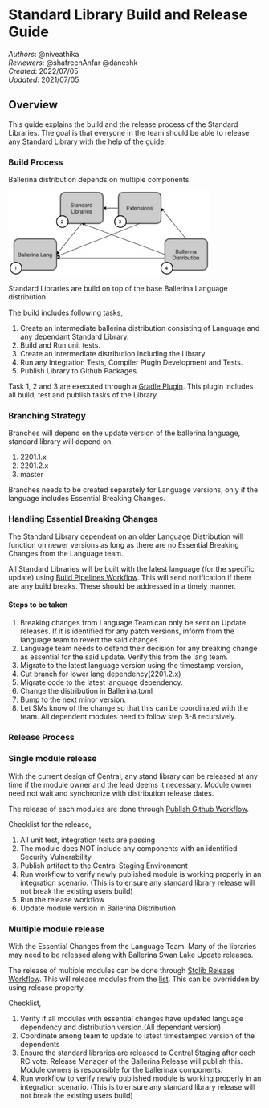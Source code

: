 # Standard Library Build and Release Guide

_Authors_: @niveathika  
_Reviewers_: @shafreenAnfar @daneshk  
_Created_: 2022/07/05  
_Updated_: 2021/07/05

## Overview

This guide explains the build and the release process of the Standard Libraries. The goal is that everyone in the team should be able to release any Standard Library with the help of the guide.

### Build Process

Ballerina distribution depends on multiple components.

<img src="_resources/BallerinaComponentsDependency.jpg" alt="drawing" width='400'/>

Standard Libraries are build on top of the base Ballerina Language distribution. 

The build includes following tasks,
1. Create an intermediate ballerina distribution consisting of Language and any dependant Standard Library.
2. Build and Run unit tests.
3. Create an intermediate distribution including the Library.
4. Run any Integration Tests, Compiler Plugin Development and Tests.
5. Publish Library to Github Packages.

Task 1, 2 and 3 are executed through a [Gradle Plugin](https://github.com/ballerina-platform/plugin-gradle). This plugin includes all build, test and publish tasks of the Library.

### Branching Strategy

Branches will depend on the update version of the ballerina language, standard library will depend on.

1. 2201.1.x
2. 2201.2.x
3. master

Branches needs to be created separately for Language versions, only if the language includes Essential Breaking Changes.

### Handling Essential Breaking Changes

The Standard Library dependent on an older Language Distribution will function on newer versions as long as there are no Essential Breaking Changes from the Language team. 

All Standard Libraries will be built with the latest language (for the specific update) using [Build Pipelines Workflow](https://github.com/ballerina-platform/ballerina-release/actions/workflows/daily-full-build-2201.2.x.yml). This will send notification if there are any build breaks. These should be addressed in a timely manner.

#### Steps to be taken

1. Breaking changes from Language Team can only be sent on Update releases. If it is identified for any patch versions, inform from the language team to revert the said changes.
2. Language team needs to defend their decision for any breaking change as essential for the said update. Verify this from the lang team. 
3. Migrate to the latest language version using the timestamp version,
4. Cut branch for lower lang dependency(2201.2.x)
5. Migrate code to the latest language dependency.
6. Change the distribution in Ballerina.toml
7. Bump to the next minor version.
8. Let SMs know of the change so that this can be coordinated with the team. All dependent modules need to follow step 3-8 recursively.

### Release Process

### Single module release

With the current design of Central, any stand library can be released at any time if the module owner and the lead deems it necessary. Module owner need not wait and synchronize with distribution release dates.

The release of each modules are done through [Publish Github Workflow](https://github.com/ballerina-platform/module-ballerina-http/actions/workflows/publish-release.yml).

Checklist for the release,
1. All unit test, integration tests are passing
2. The module does NOT include any components with an identified Security Vulnerability.
3. Publish artifact to the Central Staging Environment
4. Run workflow to verify newly published module is working properly in an integration scenario. (This is to ensure any standard library release will not break the existing users build)
5. Run the release workflow 
6. Update module version in Ballerina Distribution

### Multiple module release

With the Essential Changes from the Language Team. Many of the libraries may need to be released along with Ballerina Swan Lake Update releases. 

The release of multiple modules can be done through [Stdlib Release Workflow](https://github.com/ballerina-platform/ballerina-standard-library/actions/workflows/release_pipeline.yml). This will release modules from the [list](https://github.com/ballerina-platform/ballerina-standard-library/blob/main/dashboard/resources/stdlib_modules.json#L1). This can be overridden by using release property.

Checklist,
1. Verify if all modules with essential changes have updated language dependency and distribution version.(All dependant version)
2. Coordinate among team to update to latest timestamped version of the dependents
3. Ensure the standard libraries are released to Central Staging after each RC vote. Release Manager of the Ballerina Release will publish this. Module owners is responsible for the ballerinax components.
4. Run workflow to verify newly published module is working properly in an integration scenario. (This is to ensure any standard library release will not break the existing users build)
